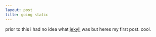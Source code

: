 ```yaml
---
layout: post
title: going static
---
```


prior to this i had no idea what [jekyll](http://www.github.com/jekyll) was but heres my first post. cool.
